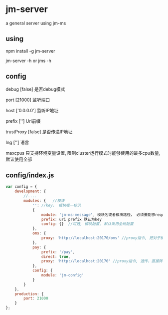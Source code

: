 # jm-server

a general server using jm-ms

## using

npm install -g jm-server

jm-server -h
or
jms -h

## config

debug  [false] 是否debug模式

port   [21000] 监听端口

host   ['0.0.0.0'] 监听IP地址

prefix [''] Uri前缀

trustProxy [false] 是否传递IP地址

lng [''] 语言

maxcpus 只支持环境变量设置, 限制cluster运行模式时能够使用的最多cpu数量, 默认使用全部

## config/index.js

```javascript
var config = {
    development: {
        //....
        modules: {   //模块
            '': //key， 模块唯一标识
            {
                module: 'jm-ms-message', 模块名或者模块路径， 必须要能够require到
                prefix: uri prefix 默认为key
                config: {}  //可选, 模块配置, 默认采用全局配置
            },
            oms: {
                proxy: 'http://localhost:20170/oms' //proxy指令, 把对于模块的请求转发到指定URI
            },
            pay: {
                prefix: '/pay',
                direct: true,
                proxy: 'http://localhost:20170' //proxy指令, 透传，直接转发
            },
            config: {
                module: 'jm-config'
            }
        }
    },
    production: {
        port: 21000
    }
};
```
